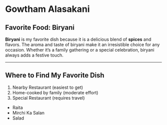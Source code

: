 # Gowtham Alasakani

## Favorite Food: Biryani

**Biryani** is my favorite dish because it is a delicious blend of **spices** and flavors. 
The aroma and taste of biryani make it an irresistible choice for any occasion. 
Whether it’s a family gathering or a special celebration, biryani always adds a festive touch.

---

## Where to Find My Favorite Dish

1. Nearby Restaurant (easiest to get)
2. Home-cooked by family (moderate effort)
3. Special Restaurant (requires travel)

- Raita
- Mirchi Ka Salan
- Salad
